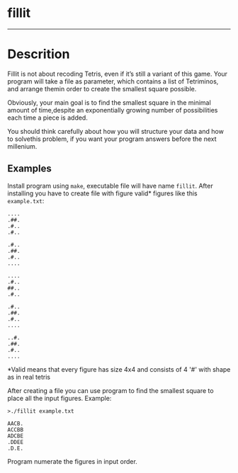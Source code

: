 # fillit
---------
# Descrition
Fillit is not about recoding Tetris, even if it’s still a variant of this game. Your program will take a file as parameter, which contains a list of Tetriminos, and arrange themin order to create the smallest square possible.

Obviously, your main goal is to find the smallest square in the minimal amount of time,despite an exponentially growing number of possibilities each time a piece is added.

You should think carefully about how you will structure your data and how to solvethis problem, if you want your program answers before the next millenium.

## Examples

Install program using `make`, executable file will have name `fillit`.
After installing you have to create file with figure valid* figures like this `example.txt`:
```
....
.##.
.#..
.#..

.#..
.##.
.#..
....

....
.#..
##..
.#..

.#..
.##.
.#..
....

..#.
.##.
.#..
....
```
\*Valid means that every figure has size 4x4 and consists of 4 '#' with shape as in real tetris

After creating a file you can use program to find the smallest square to place all the input figures.
Example:
```
>./fillit example.txt

AACB.
ACCBB
ADCBE
.DDEE
.D.E.
```
Program numerate the figures in input order.
